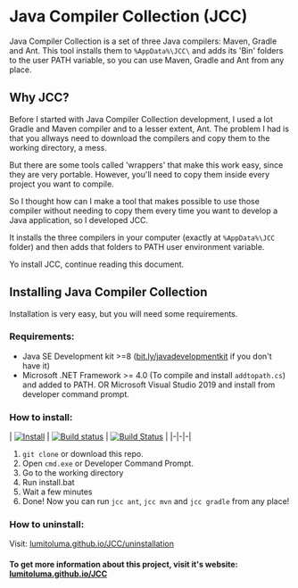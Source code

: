 # Java Compiler Collection (JCC)

Java Compiler Collection is a set of three Java compilers: Maven, Gradle and Ant. This tool installs them to `%AppData%\JCC\` and adds its 'Bin' folders to the user PATH variable, so you can use Maven, Gradle and Ant from any place.

## Why JCC?

Before I started with Java Compiler Collection development, I used a lot Gradle and Maven compiler and to a lesser extent, Ant.
The problem I had is that you allways need to download the compilers and copy them to the working directory, a mess.

But there are some tools called 'wrappers' that make this work easy, since they are very portable. However, you'll need to copy them inside every project you want to compile.

So I thought how can I make a tool that makes possible to use those compiler without needing to copy them every time you want to develop a Java application, so I developed JCC.

It installs the three compilers in your computer (exactly at `%AppData%\JCC` folder) and then adds that folders to PATH user environment variable.

Yo install JCC, continue reading this document.

## Installing Java Compiler Collection

Installation is very easy, but you will need some requirements.

### Requirements:

- Java SE Development kit >=8 ([bit.ly/javadevelopmentkit](https://bit.ly/javadevelopmentkit) if you don't have it)
- Microsoft .NET Framework >= 4.0 (To compile and install `addtopath.cs`) and added to PATH. OR Microsoft Visual Studio 2019 and install from developer command prompt.

### How to install:

| [![Install](https://github.com/LumitoLuma/JCC/workflows/Install/badge.svg)](https://github.com/LumitoLuma/JCC/actions?query=workflow%3AInstall) |
[![Build status](https://ci.appveyor.com/api/projects/status/k2iwyam4nmkoqj82?svg=true)](https://ci.appveyor.com/project/LumitoLuma/JCC) |
[![Build Status](https://dev.azure.com/LumitoLuma/GitHub/_apis/build/status/LumitoLuma.JCC?branchName=master)](https://dev.azure.com/LumitoLuma/GitHub/_build/latest?definitionId=8&branchName=master) |
|-|-|-|

1. `git clone` or download this repo.
2. Open `cmd.exe` or Developer Command Prompt.
3. Go to the working directory
4. Run install.bat
5. Wait a few minutes
6. Done! Now you can run `jcc ant`, `jcc mvn` and `jcc gradle` from any place!

### How to uninstall:

Visit: [lumitoluma.github.io/JCC/uninstallation](https://lumitoluma.github.io/JCC/uninstallation)

#### To get more information about this project, visit it's website: [lumitoluma.github.io/JCC](https://lumitoluma.github.io/JCC)
